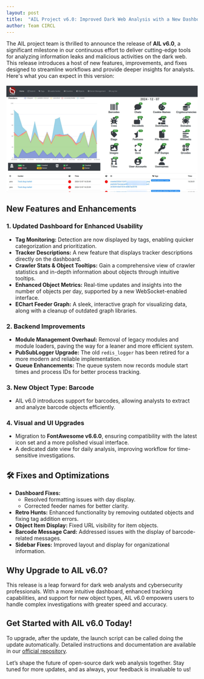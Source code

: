 ```yaml
---
layout: post
title:  "AIL Project v6.0: Improved Dark Web Analysis with a New Dashboard"
author: Team CIRCL 
---
```


The AIL project team is thrilled to announce the release of **AIL v6.0**, a significant milestone in our continuous effort to deliver cutting-edge tools for analyzing information leaks and malicious activities on the dark web. This release introduces a host of new features, improvements, and fixes designed to streamline workflows and provide deeper insights for analysts. Here's what you can expect in this version:

![AIL Project version 6.0 dashboard](/assets/img/dashboard.jpeg)

## New Features and Enhancements

### 1. Updated Dashboard for Enhanced Usability

- **Tag Monitoring:** Detection are now displayed by tags, enabling quicker categorization and prioritization.
- **Tracker Descriptions:** A new feature that displays tracker descriptions directly on the dashboard.
- **Crawler Stats & Object Tooltips:** Gain a comprehensive view of crawler statistics and in-depth information about objects through intuitive tooltips.
- **Enhanced Object Metrics:** Real-time updates and insights into the number of objects per day, supported by a new WebSocket-enabled interface.
- **EChart Feeder Graph:** A sleek, interactive graph for visualizing data, along with a cleanup of outdated graph libraries.

### 2. Backend Improvements
- **Module Management Overhaul:** Removal of legacy modules and module loaders, paving the way for a leaner and more efficient system.
- **PubSubLogger Upgrade:** The old `redis_logger` has been retired for a more modern and reliable implementation.
- **Queue Enhancements:** The queue system now records module start times and process IDs for better process tracking.

### 3. New Object Type: Barcode

- AIL v6.0 introduces support for barcodes, allowing analysts to extract and analyze barcode objects efficiently.

### 4. Visual and UI Upgrades

- Migration to **FontAwesome v6.6.0**, ensuring compatibility with the latest icon set and a more polished visual interface.
- A dedicated date view for daily analysis, improving workflow for time-sensitive investigations.

## 🛠️ Fixes and Optimizations

- **Dashboard Fixes:**
  - Resolved formatting issues with day display.
  - Corrected feeder names for better clarity.
- **Retro Hunts:** Enhanced functionality by removing outdated objects and fixing tag addition errors.
- **Object Item Display:** Fixed URL visibility for item objects.
- **Barcode Message Card:** Addressed issues with the display of barcode-related messages.
- **Sidebar Fixes:** Improved layout and display for organizational information.

## Why Upgrade to AIL v6.0?

This release is a leap forward for dark web analysts and cybersecurity professionals. With a more intuitive dashboard, enhanced tracking capabilities, and support for new object types, AIL v6.0 empowers users to handle complex investigations with greater speed and accuracy. 

## Get Started with AIL v6.0 Today!

To upgrade, after the update, the launch script can be called doing the update automatically. Detailed instructions and documentation are available in our [official repository](https://github.com/ail-project/AIL-framework).

Let’s shape the future of open-source dark web analysis together. Stay tuned for more updates, and as always, your feedback is invaluable to us!

